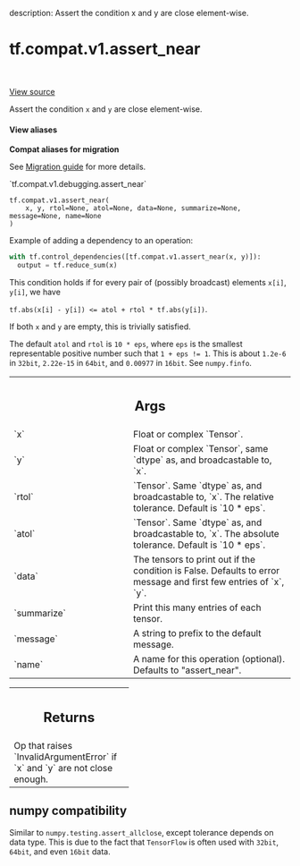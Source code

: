 description: Assert the condition x and y are close element-wise.

<div itemscope itemtype="http://developers.google.com/ReferenceObject">
<meta itemprop="name" content="tf.compat.v1.assert_near" />
<meta itemprop="path" content="Stable" />
</div>

# tf.compat.v1.assert_near

<!-- Insert buttons and diff -->

<table class="tfo-notebook-buttons tfo-api nocontent" align="left">

</table>

<a target="_blank" href="/code/stable/tensorflow/python/ops/check_ops.py">View source</a>



Assert the condition `x` and `y` are close element-wise.

<section class="expandable">
  <h4 class="showalways">View aliases</h4>
  <p>
<b>Compat aliases for migration</b>
<p>See
<a href="https://www.tensorflow.org/guide/migrate">Migration guide</a> for
more details.</p>
<p>`tf.compat.v1.debugging.assert_near`</p>
</p>
</section>

<pre class="devsite-click-to-copy prettyprint lang-py tfo-signature-link">
<code>tf.compat.v1.assert_near(
    x, y, rtol=None, atol=None, data=None, summarize=None, message=None, name=None
)
</code></pre>



<!-- Placeholder for "Used in" -->

Example of adding a dependency to an operation:

```python
with tf.control_dependencies([tf.compat.v1.assert_near(x, y)]):
  output = tf.reduce_sum(x)
```

This condition holds if for every pair of (possibly broadcast) elements
`x[i]`, `y[i]`, we have

```tf.abs(x[i] - y[i]) <= atol + rtol * tf.abs(y[i])```.

If both `x` and `y` are empty, this is trivially satisfied.

The default `atol` and `rtol` is `10 * eps`, where `eps` is the smallest
representable positive number such that `1 + eps != 1`.  This is about
`1.2e-6` in `32bit`, `2.22e-15` in `64bit`, and `0.00977` in `16bit`.
See `numpy.finfo`.

<!-- Tabular view -->
 <table class="responsive fixed orange">
<colgroup><col width="214px"><col></colgroup>
<tr><th colspan="2"><h2 class="add-link">Args</h2></th></tr>

<tr>
<td>
`x`
</td>
<td>
 Float or complex `Tensor`.
</td>
</tr><tr>
<td>
`y`
</td>
<td>
 Float or complex `Tensor`, same `dtype` as, and broadcastable to, `x`.
</td>
</tr><tr>
<td>
`rtol`
</td>
<td>
 `Tensor`.  Same `dtype` as, and broadcastable to, `x`.
The relative tolerance.  Default is `10 * eps`.
</td>
</tr><tr>
<td>
`atol`
</td>
<td>
 `Tensor`.  Same `dtype` as, and broadcastable to, `x`.
The absolute tolerance.  Default is `10 * eps`.
</td>
</tr><tr>
<td>
`data`
</td>
<td>
 The tensors to print out if the condition is False.  Defaults to
error message and first few entries of `x`, `y`.
</td>
</tr><tr>
<td>
`summarize`
</td>
<td>
Print this many entries of each tensor.
</td>
</tr><tr>
<td>
`message`
</td>
<td>
A string to prefix to the default message.
</td>
</tr><tr>
<td>
`name`
</td>
<td>
A name for this operation (optional).  Defaults to "assert_near".
</td>
</tr>
</table>



<!-- Tabular view -->
 <table class="responsive fixed orange">
<colgroup><col width="214px"><col></colgroup>
<tr><th colspan="2"><h2 class="add-link">Returns</h2></th></tr>
<tr class="alt">
<td colspan="2">
Op that raises `InvalidArgumentError` if `x` and `y` are not close enough.
</td>
</tr>

</table>




 <section><devsite-expandable expanded>
 <h2 class="showalways">numpy compatibility</h2>

Similar to `numpy.testing.assert_allclose`, except tolerance depends on data
type. This is due to the fact that `TensorFlow` is often used with `32bit`,
`64bit`, and even `16bit` data.


 </devsite-expandable></section>

